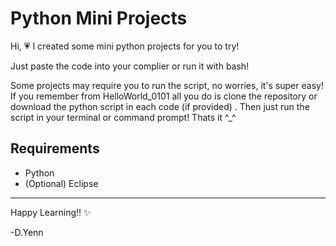# Python Mini Projects


Hi, 💗 I created some mini python projects for you to try! 

Just paste the code into your complier or run it with bash! 

Some projects may require you to run the script, no worries, it's super easy! If you remember from HelloWorld_0101 all you do is clone the repository or download the python script in each code (if provided) . Then just run the script in your terminal or command prompt! Thats it ^_^



## Requirements

- Python
- (Optional) Eclipse

---
Happy Learning!! ✨

-D.Yenn


